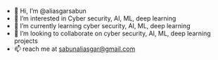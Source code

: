 - 👋 Hi, I’m @aliasgarsabun
- 👀 I’m interested in Cyber security, AI, ML, deep learning
- 🌱 I’m currently learning cyber security, AI, ML, deep learning
- 💞️ I’m looking to collaborate on cyber security, AI, ML, deep learning projects 
- 📫 reach me at sabunaliasgar@gmail.com

<!---
aliasgarsabun/aliasgarsabun is a ✨ special ✨ repository because its `README.md` (this file) appears on your GitHub profile.
You can click the Preview link to take a look at your changes.
--->
